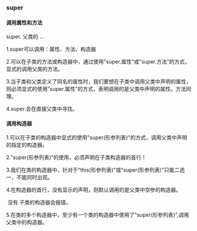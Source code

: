 ### super

#### 调用属性和方法

super.  父类的 ...

1.super可以调用：属性、方法、构造器

2.可以在子类的方法或构造器中，通过使用"super.属性"或"super.方法"的方式，显式的调用父类的方法。

3.当子类和父类定义了同名的属性时，我们要想在子类中调用父类中声明的属性，则必须显式的使用"super.属性"的方式，表明调用的是父类中声明的属性。方法同理。

4.super.会在直接父类中寻找。



#### 调用构造器

1.可以在子类的构造器中显式的使用"super(形参列表)"的方式，调用父类中声明的指定的构造器。

2."super(形参列表)"的使用，必须声明在子类构造器的首行！

3.我们在类的构造器中，针对于"this(形参列表)"或"super(形参列表)"只能二选一，不能同时出现。

4.在构造器的首行，没有显示的声明，则默认调用的是父类中空参的构造器。

​																									没有 子类的构造器会报错。

5.在类的多个构造器中，至少有一个类的构造器中使用了"super(形参列表)",调用父类中的构造器。


